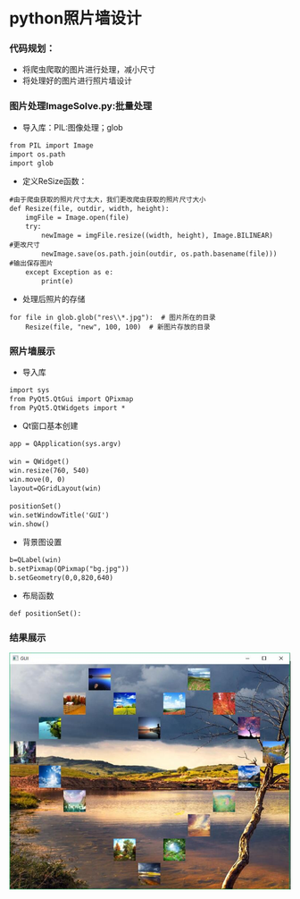 # python照片墙设计
### 代码规划：
+ 将爬虫爬取的图片进行处理，减小尺寸
+ 将处理好的图片进行照片墙设计
### 图片处理ImageSolve.py:批量处理
+ 导入库：PIL:图像处理；glob
```
from PIL import Image
import os.path
import glob
```
+ 定义ReSize函数：
```
#由于爬虫获取的照片尺寸太大，我们更改爬虫获取的照片尺寸大小
def Resize(file, outdir, width, height):
    imgFile = Image.open(file)
    try:
        newImage = imgFile.resize((width, height), Image.BILINEAR)    #更改尺寸
        newImage.save(os.path.join(outdir, os.path.basename(file)))     #输出保存图片
    except Exception as e:
        print(e)
```
+ 处理后照片的存储
```
for file in glob.glob("res\\*.jpg"):  # 图片所在的目录
    Resize(file, "new", 100, 100)  # 新图片存放的目录
```
### 照片墙展示
+ 导入库
```
import sys
from PyQt5.QtGui import QPixmap
from PyQt5.QtWidgets import *
```
+ Qt窗口基本创建
```
app = QApplication(sys.argv)

win = QWidget()
win.resize(760, 540)
win.move(0, 0)
layout=QGridLayout(win)

positionSet()
win.setWindowTitle('GUI')
win.show()
```
+ 背景图设置
```
b=QLabel(win)
b.setPixmap(QPixmap("bg.jpg"))
b.setGeometry(0,0,820,640)
```
+ 布局函数
```
def positionSet():
```
### 结果展示
![show](result.jpg)
